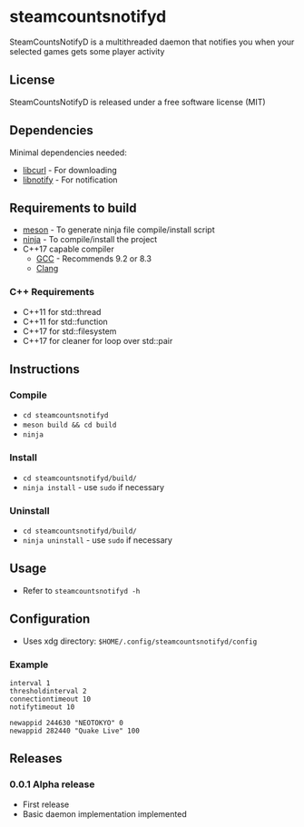 # steamcountsnotifyd
SteamCountsNotifyD is a multithreaded daemon that notifies you when your selected games gets some player activity

## License
SteamCountsNotifyD is released under a free software license (MIT)

## Dependencies
Minimal dependencies needed:
* [libcurl](https://curl.haxx.se/libcurl/) - For downloading
* [libnotify](https://developer.gnome.org/libnotify/) - For notification

## Requirements to build
* [meson](https://mesonbuild.com/) - To generate ninja file compile/install script
* [ninja](https://ninja-build.org/) - To compile/install the project
* C++17 capable compiler
  * [GCC](https://gcc.gnu.org/) - Recommends 9.2 or 8.3
  * [Clang](https://clang.llvm.org/)
### C++ Requirements
* C++11 for std::thread
* C++11 for std::function
* C++17 for std::filesystem
* C++17 for cleaner for loop over std::pair

## Instructions
### Compile
* `cd steamcountsnotifyd`
* `meson build && cd build`
* `ninja`
### Install
* `cd steamcountsnotifyd/build/`
* `ninja install` - use `sudo` if necessary
### Uninstall
* `cd steamcountsnotifyd/build/`
* `ninja uninstall` - use `sudo` if necessary

## Usage
* Refer to `steamcountsnotifyd -h`

## Configuration
* Uses xdg directory: `$HOME/.config/steamcountsnotifyd/config`
### Example
```
interval 1
thresholdinterval 2
connectiontimeout 10
notifytimeout 10

newappid 244630 "NEOTOKYO" 0
newappid 282440 "Quake Live" 100
```

## Releases
### 0.0.1 Alpha release
* First release
* Basic daemon implementation implemented


